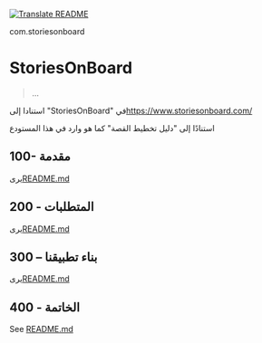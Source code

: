 [![Translate README](https://github.com/vanHeemstraSystems/storiesonboard/actions/workflows/readme.yml/badge.svg)](https://github.com/vanHeemstraSystems/storiesonboard/actions/workflows/readme.yml)

com.storiesonboard

# StoriesOnBoard

> ...

استنادا إلى "StoriesOnBoard" في<https://www.storiesonboard.com/>

استنادًا إلى "دليل تخطيط القصة" كما هو وارد في هذا المستودع

## 100- مقدمة

يرى[README.md](./100/README.md)

## 200 - المتطلبات

يرى[README.md](./200/README.md)

## 300 – بناء تطبيقنا

يرى[README.md](./300/README.md)

## 400 - الخاتمة

See [README.md](./400/README.md)
